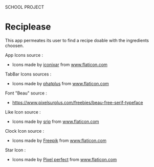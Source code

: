 SCHOOL PROJECT

# Reciplease

This app permeates its user to find a recipe doable with the ingredients choosen.

App Icons source : 
- Icons made by <a href="https://www.flaticon.com/authors/iconixar" title="iconixar">iconixar</a> from <a href="https://www.flaticon.com/" title="Flaticon"> www.flaticon.com</a>

TabBar Icons sources : 
- Icons made by <a href="https://www.flaticon.com/free-icon/zoom_1088161" title="phatplus">phatplus</a> from <a href="https://www.flaticon.com/" title="Flaticon"> www.flaticon.com</a>

Font "Beau" source :
- https://www.pixelsurplus.com/freebies/beau-free-serif-typeface

Like Icon source :
- Icons made by <a href="https://www.flaticon.com/authors/srip" title="srip">srip</a> from <a href="https://www.flaticon.com/" title="Flaticon"> www.flaticon.com</a>

Clock Icon source :
- Icons made by <a href="https://www.flaticon.com/authors/freepik" title="Freepik">Freepik</a> from <a href="https://www.flaticon.com/" title="Flaticon"> www.flaticon.com</a>

Star Icon :
- Icons made by <a href="https://icon54.com/" title="Pixel perfect">Pixel perfect</a> from <a href="https://www.flaticon.com/" title="Flaticon"> www.flaticon.com</a>
